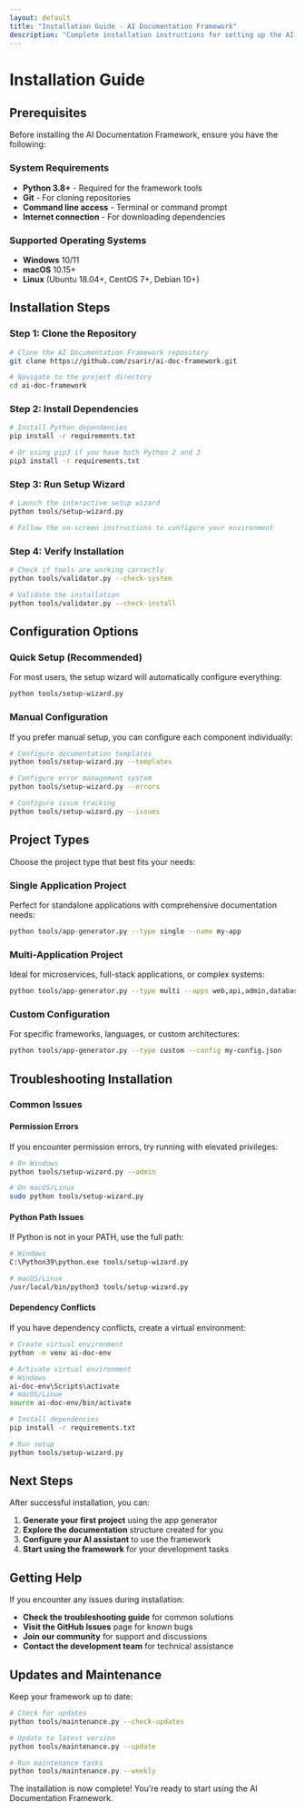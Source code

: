 ```yaml
---
layout: default
title: "Installation Guide - AI Documentation Framework"
description: "Complete installation instructions for setting up the AI Documentation Framework"
---
```


# Installation Guide

## Prerequisites

Before installing the AI Documentation Framework, ensure you have the following:

### System Requirements

- **Python 3.8+** - Required for the framework tools
- **Git** - For cloning repositories
- **Command line access** - Terminal or command prompt
- **Internet connection** - For downloading dependencies

### Supported Operating Systems

- **Windows** 10/11
- **macOS** 10.15+
- **Linux** (Ubuntu 18.04+, CentOS 7+, Debian 10+)

## Installation Steps

### Step 1: Clone the Repository

```bash
# Clone the AI Documentation Framework repository
git clone https://github.com/zsarir/ai-doc-framework.git

# Navigate to the project directory
cd ai-doc-framework
```

### Step 2: Install Dependencies

```bash
# Install Python dependencies
pip install -r requirements.txt

# Or using pip3 if you have both Python 2 and 3
pip3 install -r requirements.txt
```

### Step 3: Run Setup Wizard

```bash
# Launch the interactive setup wizard
python tools/setup-wizard.py

# Follow the on-screen instructions to configure your environment
```

### Step 4: Verify Installation

```bash
# Check if tools are working correctly
python tools/validator.py --check-system

# Validate the installation
python tools/validator.py --check-install
```

## Configuration Options

### Quick Setup (Recommended)

For most users, the setup wizard will automatically configure everything:

```bash
python tools/setup-wizard.py
```

### Manual Configuration

If you prefer manual setup, you can configure each component individually:

```bash
# Configure documentation templates
python tools/setup-wizard.py --templates

# Configure error management system
python tools/setup-wizard.py --errors

# Configure issue tracking
python tools/setup-wizard.py --issues
```

## Project Types

Choose the project type that best fits your needs:

### Single Application Project

Perfect for standalone applications with comprehensive documentation needs:

```bash
python tools/app-generator.py --type single --name my-app
```

### Multi-Application Project

Ideal for microservices, full-stack applications, or complex systems:

```bash
python tools/app-generator.py --type multi --apps web,api,admin,database
```

### Custom Configuration

For specific frameworks, languages, or custom architectures:

```bash
python tools/app-generator.py --type custom --config my-config.json
```

## Troubleshooting Installation

### Common Issues

#### Permission Errors
If you encounter permission errors, try running with elevated privileges:

```bash
# On Windows
python tools/setup-wizard.py --admin

# On macOS/Linux
sudo python tools/setup-wizard.py
```

#### Python Path Issues
If Python is not in your PATH, use the full path:

```bash
# Windows
C:\Python39\python.exe tools/setup-wizard.py

# macOS/Linux
/usr/local/bin/python3 tools/setup-wizard.py
```

#### Dependency Conflicts
If you have dependency conflicts, create a virtual environment:

```bash
# Create virtual environment
python -m venv ai-doc-env

# Activate virtual environment
# Windows
ai-doc-env\Scripts\activate
# macOS/Linux
source ai-doc-env/bin/activate

# Install dependencies
pip install -r requirements.txt

# Run setup
python tools/setup-wizard.py
```

## Next Steps

After successful installation, you can:

1. **Generate your first project** using the app generator
2. **Explore the documentation** structure created for you
3. **Configure your AI assistant** to use the framework
4. **Start using the framework** for your development tasks

## Getting Help

If you encounter any issues during installation:

- **Check the troubleshooting guide** for common solutions
- **Visit the GitHub Issues** page for known bugs
- **Join our community** for support and discussions
- **Contact the development team** for technical assistance

## Updates and Maintenance

Keep your framework up to date:

```bash
# Check for updates
python tools/maintenance.py --check-updates

# Update to latest version
python tools/maintenance.py --update

# Run maintenance tasks
python tools/maintenance.py --weekly
```

The installation is now complete! You're ready to start using the AI Documentation Framework.
